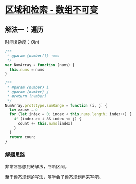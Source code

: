 # [区域和检索 - 数组不可变](https://leetcode-cn.com/problems/range-sum-query-immutable/description/)

## 解法一：遍历

时间复杂度：$O(n)$

```javascript
/**
 * @param {number[]} nums
 */
var NumArray = function (nums) {
  this.nums = nums
}

/**
 * @param {number} i
 * @param {number} j
 * @return {number}
 */
NumArray.prototype.sumRange = function (i, j) {
  let count = 0
  for (let index = 0; index < this.nums.length; index++) {
    if (index >= i && index <= j) {
      count += this.nums[index]
    }
  }
  return count
}
```

### 解题思路

非常容易想到的解法，判断区间。



至于动态规划的写法，等学会了动态规划再来写吧。